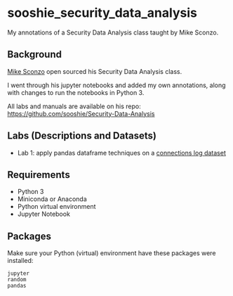 # sooshie_security_data_analysis
My annotations of a Security Data Analysis class taught by Mike Sconzo.

## Background

[Mike Sconzo](https://twitter.com/sooshie) open sourced his Security Data Analysis class. 

I went through his jupyter notebooks and added my own annotations, along with changes to run the notebooks in Python 3. 

All labs and manuals are available on his repo: https://github.com/sooshie/Security-Data-Analysis

## Labs (Descriptions and Datasets)
* Lab 1: apply pandas dataframe techniques on a [connections log dataset](http://www.secrepo.com/Security-Data-Analysis/Lab_1/conn.log.zip)

## Requirements
* Python 3
* Miniconda or Anaconda
* Python virtual environment
* Jupyter Notebook

## Packages
Make sure your Python (virtual) environment have these packages were installed:
```
jupyter
random
pandas
```
